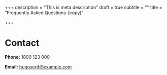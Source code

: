 +++
description = "This is meta description"
draft = true
subtitle = ""
title = "Frequently Asked Questions-(copy)"

+++
# Contact

**Phone:** 1800 123 000

**Email:** [hugoserif@example.com](mailto:hugoserif@example.com)